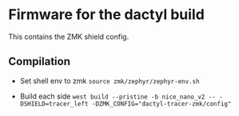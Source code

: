 # Firmware for the dactyl build

This contains the ZMK shield config.

## Compilation

- Set shell env to zmk
`source zmk/zephyr/zephyr-env.sh`

- Build each side
`west build --pristine -b nice_nano_v2 -- -DSHIELD=tracer_left -DZMK_CONFIG="dactyl-tracer-zmk/config"`
